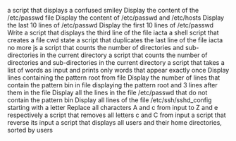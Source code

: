 a script that displays a confused smiley
Display the content of the /etc/passwd file
Display the content of /etc/passwd and /etc/hosts
Display the last 10 lines of /etc/passwd
Display the first 10 lines of /etc/passwd
Write a script that displays the third line of the file iacta
a shell script that creates a file
cwd state
a script that duplicates the last line of the file iacta
no more js
a script that counts the number of directories and sub-directories in the current directory
a script that counts the number of directories and sub-directories in the current directory
a script that takes a list of words as input and prints only words that appear exactly once
Display lines containing the pattern root from file
Display the number of lines that contain the pattern bin in file
displaying the pattern root and 3 lines after them in the file
Display all the lines in the file /etc/passwd that do not contain the pattern bin
Display all lines of the file /etc/ssh/sshd_config starting with a letter
Replace all characters A and c from input to Z and e respectively
a script that removes all letters c and C from input
a script that reverse its input
a script that displays all users and their home directories, sorted by users
